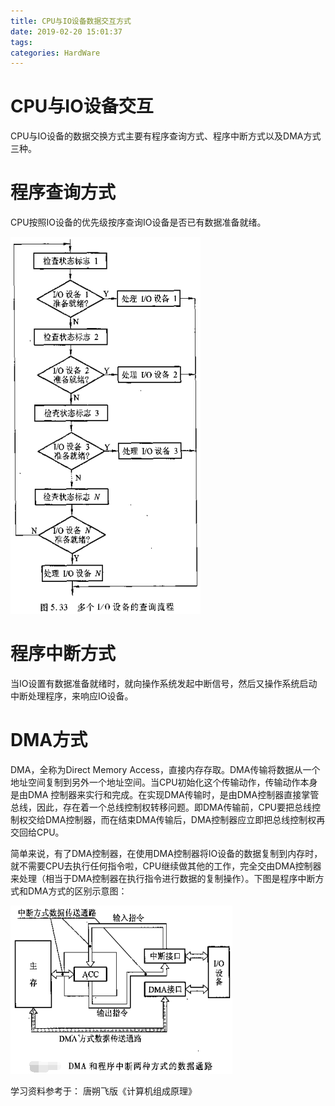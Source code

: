 ```yaml
---
title: CPU与IO设备数据交互方式
date: 2019-02-20 15:01:37
tags:
categories: HardWare
---
```


# CPU与IO设备交互

CPU与IO设备的数据交换方式主要有程序查询方式、程序中断方式以及DMA方式三种。

# 程序查询方式

CPU按照IO设备的优先级按序查询IO设备是否已有数据准备就绪。

![](/images/cpu_io_1_1.png)

# 程序中断方式

当IO设置有数据准备就绪时，就向操作系统发起中断信号，然后又操作系统启动中断处理程序，来响应IO设备。

# DMA方式

DMA，全称为Direct Memory Access，直接内存存取。DMA传输将数据从一个地址空间复制到另外一个地址空间。当CPU初始化这个传输动作，传输动作本身是由DMA 控制器来实行和完成。在实现DMA传输时，是由DMA控制器直接掌管总线，因此，存在着一个总线控制权转移问题。即DMA传输前，CPU要把总线控制权交给DMA控制器，而在结束DMA传输后，DMA控制器应立即把总线控制权再交回给CPU。

简单来说，有了DMA控制器，在使用DMA控制器将IO设备的数据复制到内存时，就不需要CPU去执行任何指令啦，CPU继续做其他的工作，完全交由DMA控制器来处理（相当于DMA控制器在执行指令进行数据的复制操作）。下图是程序中断方式和DMA方式的区别示意图：

![](/images/cpu_io_1_2.png)

学习资料参考于：
唐朔飞版《计算机组成原理》
